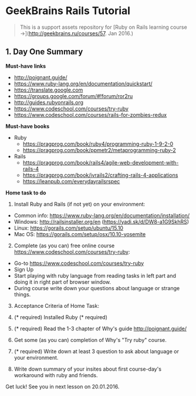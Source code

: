 # GeekBrains Rails Tutorial

> This is a support assets repository for  [Ruby on Rails learning course &rarr;](http://geekbrains.ru/courses/57. Jan 2016.)

## 1. Day One Summary

**Must-have links**

- http://poignant.guide/
- https://www.ruby-lang.org/en/documentation/quickstart/
- https://translate.google.com
- https://groups.google.com/forum/#!forum/ror2ru
- http://guides.rubyonrails.org
- https://www.codeschool.com/courses/try-ruby
- https://www.codeschool.com/courses/rails-for-zombies-redux

**Must-have books**

- Ruby
    - https://pragprog.com/book/ruby4/programming-ruby-1-9-2-0
    - https://pragprog.com/book/ppmetr2/metaprogramming-ruby-2
- Rails
    - https://pragprog.com/book/rails4/agile-web-development-with-rails-4
    - https://pragprog.com/book/jvrails2/crafting-rails-4-applications
    - https://leanpub.com/everydayrailsrspec

**Home task to do**

1. Install Ruby and Rails (if not yet) on your environment:
  - Common info:  https://www.ruby-lang.org/en/documentation/installation/
  - Windows: http://railsinstaller.org/en (https://yadi.sk/d/DW8-a1G9SkhRS)
  - Linux: https://gorails.com/setup/ubuntu/15.10
  - Mac OS: https://gorails.com/setup/osx/10.10-yosemite

2. Complete (as you can) free online course https://www.codeschool.com/courses/try-ruby:
  - Go-to https://www.codeschool.com/courses/try-ruby
  - Sign Up
  - Start playing with ruby language from reading tasks in left part and doing it in right part of browser window.
  - During course write down your questions about language or strange things.

3. Acceptance Criteria of Home Task:

  1. (* required) Installed Ruby (* required)
  2. (* required) Read the 1-3 chapter of Why's guide http://poignant.guide/
  3. Get some (as you can) completion of Why's "Try ruby" course.
  3. (* required) Write down at least 3 question to ask about language or your environment.
  5. Write down summary of your insites about first course-day's workaround with ruby and friends.

Get luck! See you in next lesson on 20.01.2016.
